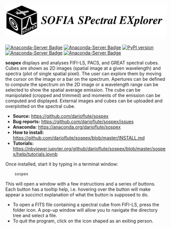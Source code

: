 # <img alt="SoSpEx" src="sospex/icons/sospexlogo.png" height="100">

[![Anaconda-Server Badge](https://anaconda.org/darioflute/sospex/badges/version.svg?branch=master&kill_cache=1)](https://anaconda.org/darioflute/sospex)
[![Anaconda-Server Badge](https://anaconda.org/darioflute/sospex/badges/latest_release_date.svg)](https://anaconda.org/darioflute/sospex)
[![PyPI version](https://badge.fury.io/py/sospex.svg)](https://badge.fury.io/py/sospex)
[![Anaconda-Server Badge](https://anaconda.org/darioflute/sospex/badges/license.svg)](https://anaconda.org/darioflute/sospex)
[![Anaconda-Server Badge](https://anaconda.org/darioflute/sospex/badges/platforms.svg)](https://anaconda.org/darioflute/sospex)

**sospex** displays and analyses FIFI-LS, PACS, and GREAT spectral cubes.
Cubes are shown as 2D images (spatial image at a given wavelength) and spectra (plot of single
spatial pixel). The user can explore them by moving the cursor on the image or a bar on the spectrum.
Apertures can be defined to compute the spectrum on the 2D image or a wavelength
range can be selected to show the spatial average emission. The cube can be manipolated (cropped and trimmed) and
moments of the emission can be computed and displayed. 
External images and cubes can be uploaded and overplotted on the spectral cube.

- **Source:** https://github.com/darioflute/sospex
- **Bug reports:** https://github.com/darioflute/sospex/issues
- **Anaconda:** https://anaconda.org/darioflute/sospex
- **How to install:** https://github.com/darioflute/sospex/blob/master/INSTALL.md
- **Tutorials:** https://nbviewer.jupyter.org/github/darioflute/sospex/blob/master/sospex/help/tutorials.ipynb

Once installed, start it by typing in a terminal window:
```bash
    sospex
```
This will open a window with a few instructions and a series of buttons.
Each button has a tooltip help, i.e. hovering over the button will make appear
a succinct explanation of what the button is supposed to do.

- To open a FITS file containing a spectral cube from FIFI-LS, press the folder icon. 
A pop-up window will allow you to navigate the directory tree and select a file.
- To quit the program, click on the icon shaped as an exiting person.
